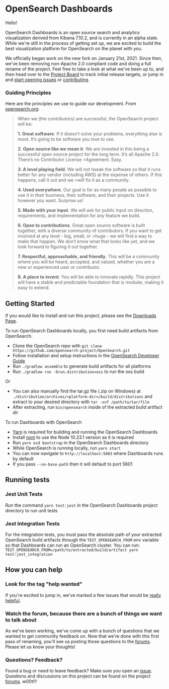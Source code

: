 # OpenSearch Dashboards

Hello!

OpenSearch Dashboards is an open source search and analytics visualization derived from Kibana 7.10.2, and is currently in an alpha state. While we're still in the process of getting set up, we are excited to build the best visualization platform for OpenSearch on the planet with you.

We officially began work on the new fork on January 21st, 2021.  Since then, we've been removing non-Apache 2.0 compliant code and doing a full rename of the project. Feel free to take a look at what we've been up to, and then head over to the [Project Board](https://github.com/opensearch-project/OpenSearch-Dashboards/projects) to track initial release targets, or jump in and [start opening issues](https://github.com/opensearch-project/OpenSearch-Dashboards/issues/new/choose) or [contributing](https://github.com/opensearch-project/OpenSearch-Dashboards/blob/main/CONTRIBUTING.md).

### Guiding Principles

Here are the principles we use to guide our development.  From [opensearch.org](http://opensearch.org):


> When we (the contributors) are successful, the OpenSearch project will be:
>
>**1. Great software**. If it doesn’t solve your problems, everything else is moot. It’s going to be software you love to use.
>
>**2. Open source like we mean it**. We are invested in this being a successful open source project for the long term. It’s all Apache 2.0. There’s no Contributor License >Agreement. Easy.
>
>**3. A level playing field**. We will not tweak the software so that it runs better for any vendor (including AWS) at the expense of others. If this happens, call it out and we >will fix it as a community.
>
>**4. Used everywhere**. Our goal is for as many people as possible to use it in their business, their software, and their projects. Use it however you want. Surprise us!
>
>**5. Made with your input**. We will ask for public input on direction, requirements, and implementation for any feature we build.
>
>**6. Open to contributions**. Great open source software is built together, with a diverse community of contributors. If you want to get involved at any level - big, small, or >huge - we will find a way to make that happen. We don’t know what that looks like yet, and we look forward to figuring it out together.
>
>**7. Respectful, approachable, and friendly**. This will be a community where you will be heard, accepted, and valued, whether you are a new or experienced user or contributor.
>
>**8. A place to invent**. You will be able to innovate rapidly. This project will have a stable and predictable foundation that is modular, making it easy to extend.

## Getting Started

If you would like to install and run this project, please see the [Downloads Page](https://opensearch.org/downloads.html).

To run OpenSearch Dashboards locally, you first need build artifacts from OpenSearch.
* Clone the OpenSearch repo with ```git clone https://github.com/opensearch-project/OpenSearch.git```
* Follow installation and setup instructions in the [OpenSearch Developer Guide](https://github.com/opensearch-project/OpenSearch/blob/main/DEVELOPER_GUIDE.md)
* Run ```./gradlew assemble``` to generate build artifacts for all platforms
* Run ```./gradlew run -Drun.distribution=oss``` to run the oss build

Or
* You can also manually find the tar.gz file (.zip on Windows) at ```./distribution/archives/<platform-dir>/build/distributions``` and extract to your desired directory with ```tar -xvf /path/to/tar/file```
* After extracting, run ```bin/opensearch``` inside of the extracted build artifact dir

To run Dashboards with OpenSearch
* [Yarn](https://classic.yarnpkg.com/en/docs/install) is required for building and running the OpenSearch Dashboards
* Install [nvm](https://github.com/nvm-sh/nvm/blob/master/README.md) to use the Node 10.23.1 version as it is required
* Run ```yarn osd bootstrap``` in the OpenSearch Dashboards directory
* While OpenSearch is running locally, run ```yarn start```
* You can now navigate to ```http://localhost:5603``` where Dashboards runs by default
* If you pass ```--no-base-path``` then it will default to port 5601

## Running tests

### Jest Unit Tests

Run the command ```yarn test:jest``` in the OpenSearch Dashboards project directory to run unit tests

### Jest Integration Tests

For the integration tests, you must pass the absolute path of your extracted OpenSearch build artifacts through the ```TEST_OPENSEARCH_FROM``` env variable so that Dashboards can run an OpenSearch cluster. You can run:
```TEST_OPENSEARCH_FROM=/path/to/extracted/build/artifact yarn test:jest_integration```

## How you can help

### Look for the tag "help wanted"

If you're excited to jump in, we've marked a few issues that would be [really helpful](https://github.com/opensearch-project/OpenSearch-Dashboards/issues?q=is%3Aissue+is%3Aopen+label%3A%22help+wanted%22).

### Watch the forum, because there are a bunch of things we want to talk about
As we've been working, we've come up with a bunch of questions that we wanted to get community feedback on.  Now that we're done with this first pass of renaming, you'll see us posting those questions to the [forums](https://discuss.opendistrocommunity.dev/).  Please let us know your thoughts!

### Questions? Feedback?

Found a bug or need to leave feedback? Make sure you open an [issue](https://github.com/opensearch-project/OpenSearch-Dashboards/issues/new/choose).
Questions and discussions on this project can be found on the project [forums](https://discuss.opendistrocommunity.dev/). w00t!!!

